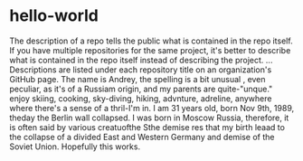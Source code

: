 # hello-world
The description of a repo tells the public what is contained in the repo itself. If you have multiple repositories for the same project, it's better to describe what is contained in the repo itself instead of describing the project. ... Descriptions are listed under each repository title on an organization's GitHub page.
The name is Andrey, the spelling is a bit unusual , even peculiar, as it's of a Russiam origin, and my parents are quite-"unque."  enjoy skiing, cooking, sky-diving, hiking, advnture, adreline, anywhere where there's a sense of a thril-I'm in. I am 31 years old, born Nov 9th, 1989, theday the Berlin wall collapsed. I was born in Moscow Russia, therefore, it is often said by various creatuofthe Sthe demise res that my birth leaad to the collapse of a divided East and Western Germany and demise of the Soviet Union. Hopefully this works.
